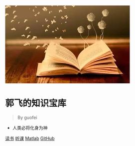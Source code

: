 ![logo](_media/pic.jpg)

# 郭飞的知识宝库

> By guofei

* 人类必将化身为神


[读书](http://www.guofei.site/reading/#/_main)
[听课](http://www.guofei.site/reading/course/#/_main)
[Matlab](http://www.guofei.site/reading/matlab/#/_main)
[GitHub](https://www.guofei.site/guofei9987/reading/)
